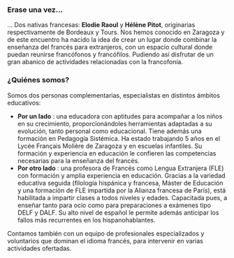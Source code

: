 ### Erase una vez...

... Dos nativas francesas: **Elodie Raoul** y **Hélène Pitot**, originarias respectivamente de Bordeaux y Tours. Nos hemos conocido en Zaragoza y de este encuentro ha nacido la idea de crear un lugar donde combinar la enseñanza del francés para extranjeros, con un espacio cultural donde puedan reunirse francófonos y francófilos. Pudiendo así disfrutar de un gran abanico de actividades relacionadas con la francofonía.

### ¿Quiénes somos?

Somos dos personas complementarias, especialistas en distintos ámbitos educativos:

- **Por un lado** : una educadora con aptitudes para acompañar a los niños en su crecimiento, proporcionándoles herramientas adaptadas a su evolución, tanto personal como educacional. Tiene además una formación en Pedagogía Sistémica. Ha estado trabajando 5 años en el Lycée Français Molière de Zaragoza y en escuelas infantiles. Su formación y experiencia en educación le confieren las competencias necesarias para la enseñanza del francés.
- **Por otro lado** : una profesora de Francés como Lengua Extranjera (FLE) con formación y amplia experiencia en educación. Gracias a la variedad educativa seguida (filología hispánica y francesa, Máster de Educación y una formación de FLE impartida por la Alianza francesa de París), está habilitada a impartir clases a todos niveles y edades. Capacitada pues, a enseñar tanto para ocio como para preparaciones a exámenes tipo DELF y DALF. Su alto nivel de español le permite además anticipar los fallos más recurrentes en los hispanohablantes.

Contamos también con un equipo de profesionales especializados y voluntarios que dominan el idioma francés, para intervenir en varias actividades ofertadas.
